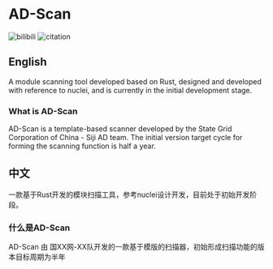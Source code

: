 # AD-Scan
<p align="center">

![bilibili](https://img.shields.io/badge/dynamic/json?color=ff69b4&label=bilibili&query=data.stat.view&url=https%3A%2F%2Fapi.bilibili.com%2Fx%2Fweb-interface%2Fview%3Fbvid%3DBV1GB4y1X72R)
![citation](https://img.shields.io/badge/dynamic/json?label=citation&query=citationCount&url=https%3A%2F%2Fapi.semanticscholar.org%2Fgraph%2Fv1%2Fpaper%2Fabd1c342495432171beb7ca8fd9551ef13cbd0ff%3Ffields%3DcitationCount)
</p>

## English
A module scanning tool developed based on Rust, designed and developed with reference to nuclei, and is currently in the initial development stage.

### What is AD-Scan
AD-Scan is a template-based scanner developed by the State Grid Corporation of China - Siji AD team. The initial version target cycle for forming the scanning function is half a year.

## 中文
一款基于Rust开发的模块扫描工具，参考nuclei设计开发，目前处于初始开发阶段。

### 什么是AD-Scan
AD-Scan 由 国XX网-XX队开发的一款基于模版的扫描器，初始形成扫描功能的版本目标周期为半年


